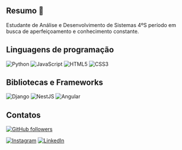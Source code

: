 
## Resumo 👋

Estudante de Análise e Desenvolvimento de Sistemas 4ºS período em busca de aperfeiçoamento e conhecimento constante.

## Linguagens de programação

![Python](https://img.shields.io/badge/Python-FFEF00?style=for-the-badge&logo=python&logoColor=white)
![JavaScript](https://img.shields.io/badge/JavaScript-F5E834?style=for-the-badge&logo=JavaScript&logoColor=white)
![HTML5](https://img.shields.io/badge/HTML-E34F26?style=for-the-badge&logo=HTML5&logoColor=white)
![CSS3](https://img.shields.io/badge/CSS-1572B6?style=for-the-badge&logo=CSS3)

## Bibliotecas e Frameworks

![Django](https://img.shields.io/badge/Django-092E20?style=for-the-badge&logo=Django)
![NestJS](https://img.shields.io/badge/Nestjs-21759B?style=for-the-badge&logo=Nestjs)
![Angular](https://img.shields.io/badge/Angular-F7262D?style=for-the-badge&logo=angular)

## Contatos

[![GitHub followers](https://img.shields.io/github/followers/tuliosabino?style=social)](https://github.com/rscrafael)

[![Instagram](https://img.shields.io/badge/Instagram-E4405F?style=for-the-badge&logo=instagram&logoColor=white)](https://www.instagram.com/rscrafael/)
[![LinkedIn](https://img.shields.io/badge/LinkedIn-0A66C2?style=for-the-badge&logo=linkedin&logoColor=white)](https://www.linkedin.com/in/rafael-soares-cardozo-1aa29666/)
